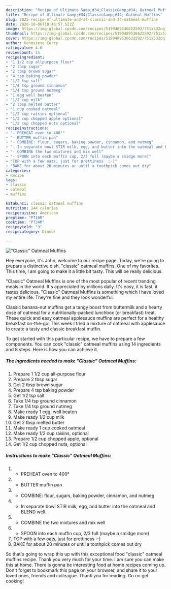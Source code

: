 ```yaml
---
description: "Recipe of Ultimate &amp;#34;Classic&amp;#34; Oatmeal Muffins"
title: "Recipe of Ultimate &amp;#34;Classic&amp;#34; Oatmeal Muffins"
slug: 3825-recipe-of-ultimate-and-34-classic-and-34-oatmeal-muffins
date: 2020-10-06T10:48:57.522Z
image: https://img-global.cpcdn.com/recipes/5199489536622592/751x532cq70/classic-oatmeal-muffins-recipe-main-photo.jpg
thumbnail: https://img-global.cpcdn.com/recipes/5199489536622592/751x532cq70/classic-oatmeal-muffins-recipe-main-photo.jpg
cover: https://img-global.cpcdn.com/recipes/5199489536622592/751x532cq70/classic-oatmeal-muffins-recipe-main-photo.jpg
author: Genevieve Curry
ratingvalue: 4.6
reviewcount: 15
recipeingredient:
- "1 1/2 cup allpurpose flour"
- "2 tbsp sugar"
- "2 tbsp brown sugar"
- "4 tsp baking powder"
- "1/2 tsp salt"
- "1/4 tsp ground cinnamon"
- "1/4 tsp ground nutmeg"
- "1 egg well beaten"
- "1/2 cup milk"
- "2 tbsp melted butter"
- "1 cup cooked oatmeal"
- "1/2 cup raisins optional"
- "1/2 cup chopped apple optional"
- "1/2 cup chopped nuts optional"
recipeinstructions:
- "- PREHEAT oven to 400°"
- "- BUTTER muffin pan"
- "- COMBINE: flour, sugars, baking powder, cinnamon, and nutmeg"
- "- In separate bowl STIR milk, egg, and butter into the oatmeal and BLEND well."
- "- COMBINE the two mixtures and mix well"
- "- SPOON into each muffin cup, 2/3 full (maybe a smidge more)"
- "TOP with a few oats, just for prettiness  :-)"
- "BAKE for about 20 minutes or until a toothpick comes out dry"
categories:
- Recipe
tags:
- classic
- oatmeal
- muffins

katakunci: classic oatmeal muffins 
nutrition: 144 calories
recipecuisine: American
preptime: "PT16M"
cooktime: "PT34M"
recipeyield: "3"
recipecategory: Dinner

---
```



![&#34;Classic&#34; Oatmeal Muffins](https://img-global.cpcdn.com/recipes/5199489536622592/751x532cq70/classic-oatmeal-muffins-recipe-main-photo.jpg)

Hey everyone, it's John, welcome to our recipe page. Today, we're going to prepare a distinctive dish, &#34;classic&#34; oatmeal muffins. One of my favorites. This time, I am going to make it a little bit tasty. This will be really delicious.

&#34;Classic&#34; Oatmeal Muffins is one of the most popular of recent trending meals in the world. It's appreciated by millions daily. It's easy, it is fast, it tastes delicious. &#34;Classic&#34; Oatmeal Muffins is something which I have loved my entire life. They're fine and they look wonderful.

Classic banana-nut muffins get a tangy boost from buttermilk and a hearty dose of oatmeal for a nutritionally-packed lunchbox (or breakfast) treat. These quick and easy oatmeal applesauce muffins are perfect for a healthy breakfast on-the-go! This week I tried a mixture of oatmeal with applesauce to create a tasty and classic breakfast muffin.


To get started with this particular recipe, we have to prepare a few components. You can cook &#34;classic&#34; oatmeal muffins using 14 ingredients and 8 steps. Here is how you can achieve it.

<!--inarticleads1-->

##### The ingredients needed to make &#34;Classic&#34; Oatmeal Muffins:

1. Prepare 1 1/2 cup all-purpose flour
1. Prepare 2 tbsp sugar
1. Get 2 tbsp brown sugar
1. Prepare 4 tsp baking powder
1. Get 1/2 tsp salt
1. Take 1/4 tsp ground cinnamon
1. Take 1/4 tsp ground nutmeg
1. Make ready 1 egg, well beaten
1. Make ready 1/2 cup milk
1. Get 2 tbsp melted butter
1. Make ready 1 cup cooked oatmeal
1. Make ready 1/2 cup raisins, optional
1. Prepare 1/2 cup chopped apple, optional
1. Get 1/2 cup chopped nuts, optional




<!--inarticleads2-->

##### Instructions to make &#34;Classic&#34; Oatmeal Muffins:

1. - PREHEAT oven to 400°
1. - BUTTER muffin pan
1. - COMBINE: flour, sugars, baking powder, cinnamon, and nutmeg
1. - In separate bowl STIR milk, egg, and butter into the oatmeal and BLEND well.
1. - COMBINE the two mixtures and mix well
1. - SPOON into each muffin cup, 2/3 full (maybe a smidge more)
1. TOP with a few oats, just for prettiness  :-)
1. BAKE for about 20 minutes or until a toothpick comes out dry




So that's going to wrap this up with this exceptional food &#34;classic&#34; oatmeal muffins recipe. Thank you very much for your time. I am sure you can make this at home. There is gonna be interesting food at home recipes coming up. Don't forget to bookmark this page on your browser, and share it to your loved ones, friends and colleague. Thank you for reading. Go on get cooking!
